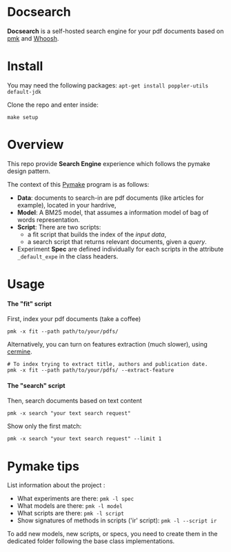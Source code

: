 # Docsearch

**Docsearch** is a self-hosted search engine for your pdf documents based on [pmk](https://github.com/dtrckd/pymake) and [Whoosh](https://github.com/mchaput/whoosh).

# Install

You may need the following packages: `apt-get install poppler-utils default-jdk`

Clone the repo and enter inside:

    make setup

# Overview

This repo provide **Search Engine** experience which follows the pymake design pattern.

The context of this [Pymake](https://github.com/dtrckd/pymake) program is as follows:
* **Data**: documents to search-in are pdf documents (like articles for example), located in your hardrive,
* **Model**: A BM25 model, that assumes a information model of bag of words representation.
* **Script**: There are two scripts:
    + a fit script that builds the index of the *input data*,
    + a search script that returns relevant documents, given a *query*.
* Experiment **Spec** are defined individually for each scripts in the attribute `_default_expe` in the class headers.


# Usage


#### The "fit" script

First, index your pdf documents (take a coffee)

    pmk -x fit --path path/to/your/pdfs/   

Alternatively, you can turn on features extraction (much slower), using [cermine](cermine.ceon.pl).

    # To index trying to extract title, authors and publication date.
    pmk -x fit --path path/to/your/pdfs/ --extract-feature


#### The "search" script

Then, search documents based on text content

    pmk -x search "your text search request"


Show only the first match:

    pmk -x search "your text search request" --limit 1


# Pymake tips

List information about the project :

* What experiments are there: `pmk -l spec`
* What models are there: `pmk -l model`
* What scripts are there: `pmk -l script`
* Show signatures of methods in scripts ('ir' script)\: `pmk -l --script ir`

To add new models, new scripts, or specs, you need to create them in the dedicated folder following the base class implementations.

